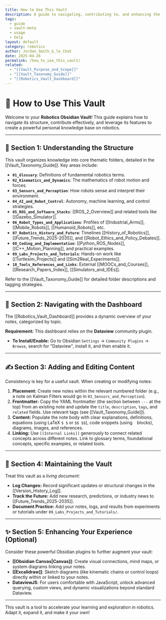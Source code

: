 ```yaml
---
title: How to Use This Vault
description: A guide to navigating, contributing to, and enhancing the Robotics Obsidian Vault.
tags:
  - guide
  - vault-meta
  - usage
  - help
layout: default
category: robotics
author: Jordan_Smith_&_le_Chat
date: 2025-04-26
permalink: /how_to_use_this_vault/
related:
  - "[[Vault_Purpose_and_Scope]]"
  - "[[Vault_Taxonomy_Guide]]"
  - "[[Robotics_Vault_Dashboard]]"
---
```


# 📘 How to Use This Vault

Welcome to your **Robotics Obsidian Vault**! This guide explains how to navigate its structure, contribute effectively, and leverage its features to create a powerful personal knowledge base on robotics.

---

## 🧱 Section 1: Understanding the Structure

This vault organizes knowledge into core thematic folders, detailed in the [[Vault_Taxonomy_Guide]]. Key areas include:

- **`01_Glossary`**: Definitions of fundamental robotics terms.
- **`02_Kinematics_and_Dynamics`**: The mathematics of robot motion and forces.
- **`03_Sensors_and_Perception`**: How robots sense and interpret their environment.
- **`04_AI_and_Robot_Control`**: Autonomy, machine learning, and control strategies.
- **`05_ROS_and_Software_Stacks`**: [[ROS_2_Overview]] and related tools like [[Gazebo_Simulator]].
- **`06_Robot_Types_and_Applications`**: Profiles of [[Industrial_Arms]], [[Mobile_Robots]], [[Humanoid_Robots]], etc.
- **`07_Robotics_History_and_Future`**: Timelines [[History_of_Robotics]], [[Future_Trends_2025-2035]], and [[Robot_Ethics_and_Policy_Debates]].
- **`08_Coding_and_Implementation`**: [[Python_ROS_Nodes]], [[C++_Motion_Planning]], and practical examples.
- **`09_Labs_Projects_and_Tutorials`**: Hands-on work like [[Turtlesim_Projects]] and [[Sim2Real_Experiments]].
- **`10_Tools_References_and_Links`**: External [[MOOCs_and_Courses]], [[Research_Papers_Index]], [[Simulators_and_IDEs]].

Refer to the [[Vault_Taxonomy_Guide]] for detailed folder descriptions and tagging strategies.

---

## 🧭 Section 2: Navigating with the Dashboard

The [[Robotics_Vault_Dashboard]] provides a dynamic overview of your notes, categorized by topic.

**Requirement:** This dashboard relies on the **Dataview** community plugin.
* **To Install/Enable:** Go to Obsidian `Settings` -> `Community Plugins` -> `Browse`, search for "Dataview", install it, and then enable it.

---

## ✍️ Section 3: Adding and Editing Content

Consistency is key for a useful vault. When creating or modifying notes:

1.  **Placement:** Create new notes within the relevant numbered folder (e.g., a note on Kalman Filters would go in `03_Sensors_and_Perception`).
2.  **Frontmatter:** Copy the YAML frontmatter (the section between `---` at the top) from an existing note and update the `title`, `description`, `tags`, and `related` fields. Use relevant tags (see [[Vault_Taxonomy_Guide]]).
3.  **Content:** Populate the note body with clear explanations, definitions, equations (using LaTeX `$ $` or `$$ $$`), code snippets (using ``` ``` blocks), diagrams, images, and references.
4.  **Linking:** Use `[[Internal Links]]` generously to connect related concepts across different notes. Link to glossary terms, foundational concepts, specific examples, or related tools.

---

## 🔁 Section 4: Maintaining the Vault

Treat this vault as a *living document*:

-   **Log Changes:** Record significant updates or structural changes in the [[Version_History_Log]].
-   **Track the Future:** Add new research, predictions, or industry news to [[Future_Trends_2025-2035]].
-   **Document Practice:** Add your notes, logs, and results from experiments or tutorials under `09_Labs_Projects_and_Tutorials/`.

---

## ✨ Section 5: Enhancing Your Experience (Optional)

Consider these powerful Obsidian plugins to further augment your vault:

-   **[[Obsidian Canvas|Canvas]]**: Create visual connections, mind maps, or system diagrams linking your notes.
-   **[[Excalidraw]]**: Sketch diagrams (like kinematic chains or control loops) directly within or linked to your notes.
-   **DataviewJS**: For users comfortable with JavaScript, unlock advanced querying, custom views, and dynamic visualizations beyond standard Dataview.

---

This vault is a tool to accelerate your learning and exploration in robotics. Adapt it, expand it, and make it your own!